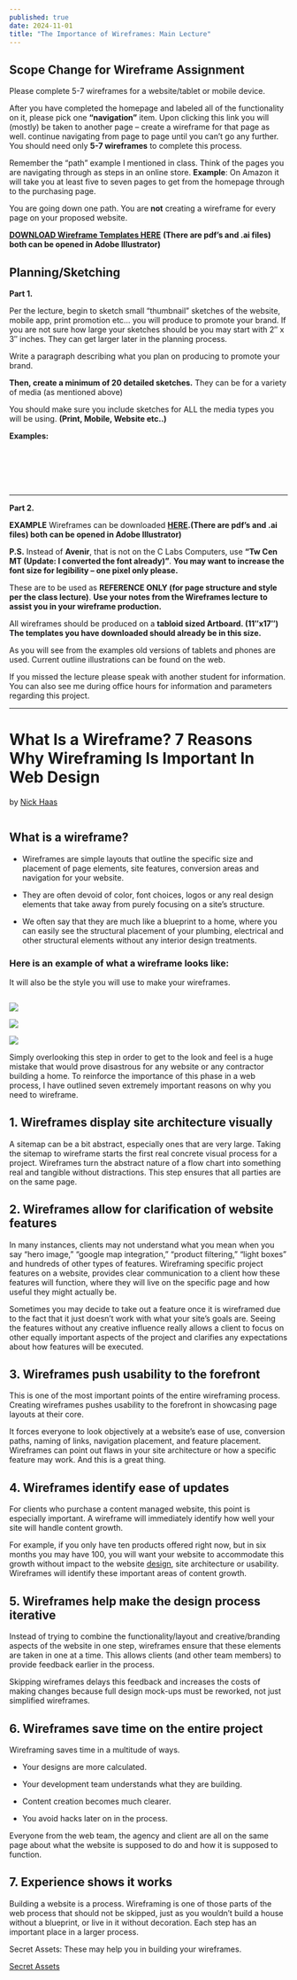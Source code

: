 ```yaml
---
published: true
date: 2024-11-01
title: "The Importance of Wireframes: Main Lecture"
---
```

## Scope Change for Wireframe Assignment

Please complete 5-7 wireframes for a website/tablet or mobile device.

After you have completed the homepage and labeled all of the functionality on it, please pick one **“navigation”** item. Upon clicking this link you will (mostly) be taken to another page – create a wireframe for that page as well. continue navigating from page to page until you can’t go any further. You should need only **5-7 wireframes** to complete this process.

Remember the “path” example I mentioned in class. Think of the pages you are navigating through as steps in an online store. **Example**: On Amazon it will take you at least five to seven pages to get from the homepage through to the purchasing page.

You are going down one path. You are **not** creating a wireframe for every page on your proposed website.

[**DOWNLOAD Wireframe Templates HERE**](https://www.dropbox.com/s/30aprgagn24lehk/wireframe_examples_esu_2017.zip?dl=0) **(There are pdf’s and .ai files) both can be opened in Adobe Illustrator)**

## Planning/Sketching

**Part 1.**

Per the lecture, begin to sketch small “thumbnail” sketches of the website, mobile app, print promotion etc… you will produce to promote your brand. If you are not sure how large your sketches should be you may start with 2″ x 3″ inches. They can get larger later in the planning process.

Write a paragraph describing what you plan on producing to promote your brand.

**Then, create a minimum of 20 detailed sketches.** They can be for a variety of media (as mentioned above)

You should make sure you include sketches for ALL the media types you will be using. **(Print, Mobile, Website etc..)**

**Examples:**

<p style="text-align: center"><img src="https://image-control-storage.s3.amazonaws.com/blog-images/2017/03/27184137/wireframe-sketch-01.jpg" alt=""></p><p style="text-align: center"><img src="https://image-control-storage.s3.amazonaws.com/blog-images/2017/03/27184135/wireframe-sketch-02.jpg" alt=""></p><p style="text-align: center"><img src="https://image-control-storage.s3.amazonaws.com/blog-images/2017/03/27184134/wireframe-sketch-03.jpg" alt=""></p><p style="text-align: center"><img src="https://image-control-storage.s3.amazonaws.com/blog-images/2017/03/27184132/wireframe-sketch-04.jpg" alt=""></p><p style="text-align: center"><img src="https://image-control-storage.s3.amazonaws.com/blog-images/2017/03/27184130/wireframe-sketch-08.jpg" alt=""></p><p style="text-align: center"><img src="https://image-control-storage.s3.amazonaws.com/blog-images/2017/03/27184128/wireframe-sketch-09.jpg" alt=""></p>

* * *

**Part 2.**

**EXAMPLE** Wireframes can be downloaded [**HERE**](https://www.dropbox.com/s/30aprgagn24lehk/wireframe_examples_esu_2017.zip?dl=0)**.(There are pdf’s and .ai files) both can be opened in Adobe Illustrator)**

**P.S.** Instead of **Avenir**, that is not on the C Labs Computers, use **“Tw Cen MT (Update: I converted the font already)”**. **You may want to increase the font size for legibility – one pixel only please.**

These are to be used as **REFERENCE ONLY (for page structure and style per the class lecture)**. **Use your notes from the Wireframes lecture to assist you in your wireframe production.**

All wireframes should be produced on a **tabloid sized Artboard. (11″x17″) The templates you have downloaded should already be in this size.**

As you will see from the examples old versions of tablets and phones are used. Current outline illustrations can be found on the web.

If you missed the lecture please speak with another student for information. You can also see me during office hours for information and parameters regarding this project.

* * *

# What Is a Wireframe? 7 Reasons Why Wireframing Is Important In Web Design

by [Nick Haas](https://www.orbitmedia.com/blog/author/nickhaas/)

<p style="text-align: center"><img src="https://image-control-storage.s3.amazonaws.com/blog-images/2016/03/27191243/7-Reasons-Wireframing-Important-Web-Design.jpg" alt=""></p>

## What is a wireframe?

*   Wireframes are simple layouts that outline the specific size and placement of page elements, site features, conversion areas and navigation for your website.
    
*   They are often devoid of color, font choices, logos or any real design elements that take away from purely focusing on a site’s structure.
    
*   We often say that they are much like a blueprint to a home, where you can easily see the structural placement of your plumbing, electrical and other structural elements without any interior design treatments.
    

### Here is an example of what a wireframe looks like:

It will also be the style you will use to make your wireframes.

<p style="text-align: center"><img src="https://image-control-storage.s3.amazonaws.com/blog-images/2016/03/27191237/kofman_WebWireframes-1024x604.jpg" alt=""></p>

![](https://image-control-storage.s3.amazonaws.com/blog-images/2016/03/27191235/2016-03-20-13_17_20-kofman_WebWireframes.pdf-Adobe-Acrobat-Pro-DC-1024x604.jpg)

![](https://image-control-storage.s3.amazonaws.com/blog-images/2016/03/27191232/Atamian_Vera_iPadVerticalWireframe.-1024x601.jpg)

![](https://image-control-storage.s3.amazonaws.com/blog-images/2016/03/27191230/Atamian_Vera_WebpageWireframe-1024x605.jpg)

Simply overlooking this step in order to get to the look and feel is a huge mistake that would prove disastrous for any website or any contractor building a home. To reinforce the importance of this phase in a web process, I have outlined seven extremely important reasons on why you need to wireframe.

## 1\. Wireframes display site architecture visually

A sitemap can be a bit abstract, especially ones that are very large. Taking the sitemap to wireframe starts the first real concrete visual process for a project. Wireframes turn the abstract nature of a flow chart into something real and tangible without distractions. This step ensures that all parties are on the same page.

## 2\. Wireframes allow for clarification of website features

In many instances, clients may not understand what you mean when you say “hero image,” “google map integration,” “product filtering,” “light boxes” and hundreds of other types of features. Wireframing specific project features on a website, provides clear communication to a client how these features will function, where they will live on the specific page and how useful they might actually be.

Sometimes you may decide to take out a feature once it is wireframed due to the fact that it just doesn’t work with what your site’s goals are. Seeing the features without any creative influence really allows a client to focus on other equally important aspects of the project and clarifies any expectations about how features will be executed.

## 3\. Wireframes push usability to the forefront

This is one of the most important points of the entire wireframing process. Creating wireframes pushes usability to the forefront in showcasing page layouts at their core.

It forces everyone to look objectively at a website’s ease of use, conversion paths, naming of links, navigation placement, and feature placement. Wireframes can point out flaws in your site architecture or how a specific feature may work. And this is a great thing.

## 4\. Wireframes identify ease of updates

For clients who purchase a content managed website, this point is especially important. A wireframe will immediately identify how well your site will handle content growth.

For example, if you only have ten products offered right now, but in six months you may have 100, you will want your website to accommodate this growth without impact to the website [design](http://www.orbitmedia.com/web-process-pages-8.php), site architecture or usability. Wireframes will identify these important areas of content growth.

## 5\. Wireframes help make the design process iterative

Instead of trying to combine the functionality/layout and creative/branding aspects of the website in one step, wireframes ensure that these elements are taken in one at a time. This allows clients (and other team members) to provide feedback earlier in the process.

Skipping wireframes delays this feedback and increases the costs of making changes because full design mock-ups must be reworked, not just simplified wireframes.

## 6\. Wireframes save time on the entire project

Wireframing saves time in a multitude of ways.

*   Your designs are more calculated.
    
*   Your development team understands what they are building.
    
*   Content creation becomes much clearer.
    
*   You avoid hacks later on in the process.
    

Everyone from the web team, the agency and client are all on the same page about what the website is supposed to do and how it is supposed to function.

## 7\. Experience shows it works

Building a website is a process. Wireframing is one of those parts of the web process that should not be skipped, just as you wouldn’t build a house without a blueprint, or live in it without decoration. Each step has an important place in a larger process.

Secret Assets: These may help you in building your wireframes.

[Secret Assets](https://s3.amazonaws.com/ndangelo-documents/wireframe_kit_Web.zip)
